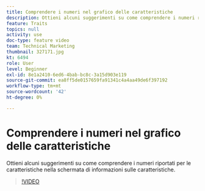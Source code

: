```yaml
---
title: Comprendere i numeri nel grafico delle caratteristiche
description: Ottieni alcuni suggerimenti su come comprendere i numeri riportati per le caratteristiche nella schermata di informazioni sulle caratteristiche.
feature: Traits
topics: null
activity: use
doc-type: feature video
team: Technical Marketing
thumbnail: 327171.jpg
kt: 6494
role: User
level: Beginner
exl-id: 8e1a2410-6ed6-4bab-bc8c-3a15d903e119
source-git-commit: ea8ff5de0157659fa91341c4a4aa49de6f397192
workflow-type: tm+mt
source-wordcount: '42'
ht-degree: 0%

---
```


# Comprendere i numeri nel grafico delle caratteristiche

Ottieni alcuni suggerimenti su come comprendere i numeri riportati per le caratteristiche nella schermata di informazioni sulle caratteristiche.

>[!VIDEO](https://video.tv.adobe.com/v/340523/?quality=12&learn=on&captions=ita)
